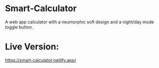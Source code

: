 # Smart-Calculator
A web app calculator with a neumorphic soft design and a night/day mode toggle button.

# Live Version:
https://smart-calculator.netlify.app/
